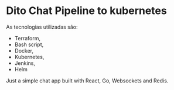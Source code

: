 # Dito Chat Pipeline to kubernetes

As tecnologias utilizadas são:
 - Terraform,
 - Bash script,
 - Docker,
 - Kubernetes,
 - Jenkins,
 - Helm

Just a simple chat app built with React, Go, Websockets and Redis.
